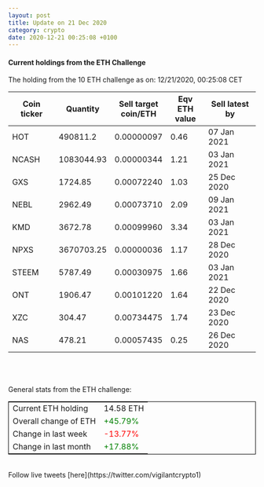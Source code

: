 ```yaml
---
layout: post
title: Update on 21 Dec 2020
category: crypto
date: 2020-12-21 00:25:08 +0100
---
```

<!-- Global site tag (gtag.js) - Google Analytics -->
<script async src="https://www.googletagmanager.com/gtag/js?id=UA-103831149-5"></script>
<script>
  window.dataLayer = window.dataLayer || [];
  function gtag(){dataLayer.push(arguments);}
  gtag('js', new Date());

  gtag('config', 'UA-103831149-5');
</script>


#### Current holdings from the ETH Challenge

The holding from the 10 ETH challenge as on: 12/21/2020, 00:25:08 CET

|Coin ticker|Quantity|Sell target<br>coin/ETH|Eqv ETH<br>value|Sell latest by|
|-----------|--------|-----------|-----------|--------------|
HOT|490811.2|  0.00000097|0.46|07 Jan 2021|
NCASH|1083044.93|  0.00000344|1.21|03 Jan 2021|
GXS|1724.85|  0.00072240|1.03|25 Dec 2020|
NEBL|2962.49|  0.00073710|2.09|09 Jan 2021|
KMD|3672.78|  0.00099960|3.34|03 Jan 2021|
NPXS|3670703.25|  0.00000036|1.17|28 Dec 2020|
STEEM|5787.49|  0.00030975|1.66|03 Jan 2021|
ONT|1906.47|  0.00101220|1.64|22 Dec 2020|
XZC|304.47|  0.00734475|1.74|23 Dec 2020|
NAS|478.21|  0.00057435|0.25|26 Dec 2020|

<br>
<br>
<br>
General stats from the ETH challenge:

<table style="border:1px solid black;margin-left:auto;margin-right:auto;">
	<tbody>
	<tr>
		<td>Current ETH holding</td>
		<td>     14.58 ETH</td>
	</tr>
	<tr>
		<td>Overall change of ETH</td>
		<td><font color="green">+45.79%</font></td>
	</tr>
	<tr>
		<td>Change in last week</td>
		<td><font color="red">-13.77%</font></td>
	</tr>
	<tr>
		<td>Change in last month</td>
		<td><font color="green">+17.88%</font></td>
	</tr>
	</tbody>
</table>

<br>
Follow live tweets [here](https://twitter.com/vigilantcrypto1)
<br>
<br>